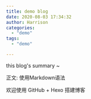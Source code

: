 ```yaml
---
title: demo blog
date: 2020-08-03 17:34:32
author: Harrison
categories:
  - "demo"
tags:
  - "demo"

---
```

this blog's summary ~
<!-- more -->

正文: 使用Markdown语法

欢迎使用 GitHub + Hexo 搭建博客